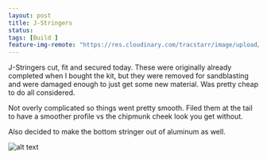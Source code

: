 ```yaml
---
layout: post
title: J-Stringers
status: 
tags: [Build ]
feature-img-remote: "https://res.cloudinary.com/tracstarr/image/upload/c_crop,g_south,h_893,w_2082/c_scale,h_846/v1540903477/Kitfox/11_WingWork/20181019_144926.jpg"
---
```


J-Stringers cut, fit and secured today. These were originally already completed 
when I bought the kit, but they were removed for sandblasting and were
damaged enough to just get some new material. Was pretty cheap to do all 
considered.

Not overly complicated so things went pretty smooth. Filed them at the 
tail to have a smoother profile vs the chipmunk cheek look you get
without. 

Also decided to make the bottom stringer out of aluminum as well. 

![alt text](https://res.cloudinary.com/tracstarr/image/upload/c_scale,w_300/v1542163508/Kitfox/13_Fuselage/20181113_154731.jpg)